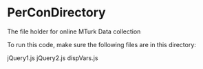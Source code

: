 # PerConDirectory
The file holder for online MTurk Data collection

To run this code, make sure the following files are in this directory:

jQuery1.js
jQuery2.js
dispVars.js
